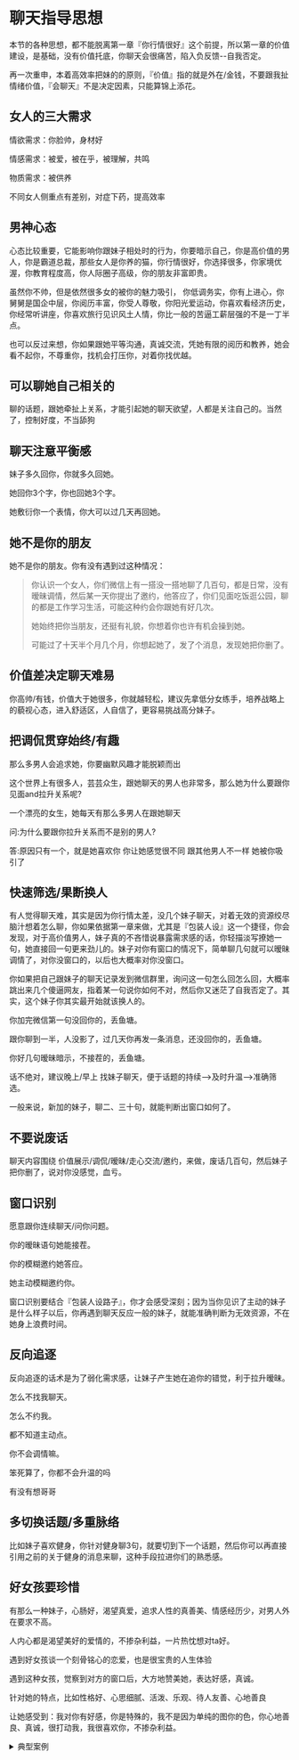 # 聊天指导思想

本节的各种思想，都不能脱离第一章『你行情很好』这个前提，所以第一章的价值建设，是基础，没有价值托底，你聊天会很痛苦，陷入负反馈--自我否定。

再一次重申，本着高效率把妹的的原则，『价值』指的就是外在/金钱，不要跟我扯情绪价值，『会聊天』不是决定因素，只能算锦上添花。

## 女人的三大需求

情欲需求：你脸帅，身材好

情感需求：被爱，被在乎，被理解，共鸣

物质需求：被供养

不同女人侧重点有差别，对症下药，提高效率

## 男神心态

心态比较重要，它能影响你跟妹子相处时的行为，你要暗示自己，你是高价值的男人，你是霸道总裁，那些女人是你养的猫，你行情很好，你选择很多，你家境优渥，你教育程度高，你人际圈子高级，你的朋友非富即贵。

虽然你不帅，但是依然很多女的被你的魅力吸引， 你低调务实，你有上进心，你舅舅是国企中层，你阅历丰富，你受人尊敬，你阳光爱运动，你喜欢看经济历史， 你经常听讲座，你喜欢旅行见识风土人情，你比一般的苦逼工薪层强的不是一丁半点。

也可以反过来想，你如果跟她平等沟通，真诚交流，凭她有限的阅历和教养，她会看不起你，不尊重你，找机会打压你，对着你找优越。

## 可以聊她自己相关的

聊的话题，跟她牵扯上关系，才能引起她的聊天欲望，人都是关注自己的。当然了，控制好度，不当舔狗

## 聊天注意平衡感

妹子多久回你，你就多久回她。

她回你3个字，你也回她3个字。

她敷衍你一个表情，你大可以过几天再回她。

## 她不是你的朋友

她不是你的朋友。你有没有遇到过这种情况：

> 你认识一个女人，你们微信上有一搭没一搭地聊了几百句，都是日常，没有暧昧调情，然后某一天你提出了邀约，他答应了，你们见面吃饭逛公园，聊的都是工作学习生活，可能这种约会你跟她有好几次。
>
> 她始终把你当朋友，还挺有礼貌，你想着你也许有机会操到她。
>
> 可能过了十天半个月几个月，你想起她了，发了个消息，发现她把你删了。

## 价值差决定聊天难易

你高帅/有钱，价值大于她很多，你就越轻松，建议先拿低分女练手，培养战略上的藐视心态，进入舒适区，人自信了，更容易挑战高分妹子。

## 把调侃贯穿始终/有趣

那么多男人会追求她，你要幽默风趣才能脱颖而出

这个世界上有很多人，芸芸众生，跟她聊天的男人也非常多，那么她为什么要跟你见面and拉升关系呢?

一个漂亮的女生，她每天有那么多男人在跟她聊天

问:为什么要跟你拉升关系而不是别的男人?&#x20;

答:原因只有一个，就是她喜欢你 你让她感觉很不同 跟其他男人不一样 她被你吸引了

## 快速筛选/果断换人

有人觉得聊天难，其实是因为你行情太差，没几个妹子聊天，对着无效的资源绞尽脑汁想着怎么聊，你如果依据第一章来做，尤其是『包装人设』这一个捷径，你会发现，对于高价值男人，妹子真的不吝惜说暴露需求感的话，你轻描淡写撩她一句，她直接回一句更来劲儿的。妹子对你有窗口的情况下，简单聊几句就可以暧昧调情了，对你没窗口的，以后也大概率对你没窗口。

你如果把自己跟妹子的聊天记录发到微信群里，询问这一句怎么回怎么回，大概率跳出来几个傻逼网友，指着某一句说你如何不对，然后你又迷茫了自我否定了。其实，这个妹子你其实最开始就该换人的。

你加完微信第一句没回你的，丢鱼塘。

跟你聊到一半，人没影了，过几天你再发一条消息，还没回你的，丢鱼塘。

你好几句暧昧暗示，不接茬的，丢鱼塘。

话不绝对，建议晚上/早上 找妹子聊天，便于话题的持续-->及时升温-->准确筛选。

一般来说，新加的妹子，聊二、三十句，就能判断出窗口如何了。

## 不要说废话

聊天内容围绕 价值展示/调侃/暧昧/走心交流/邀约，来做，废话几百句，然后妹子把你删了，说对你没感觉，血亏。

## 窗口识别

愿意跟你连续聊天/问你问题。

你的暧昧语句她能接茬。

你的模糊邀约她答应。

她主动模糊邀约你。

窗口识别要结合『包装人设路子』，你才会感受深刻；因为当你见识了主动的妹子是什么样子以后，你再遇到聊天反应一般的妹子，就能准确判断为无效资源，不在她身上浪费时间。

## 反向追逐

反向追逐的话术是为了弱化需求感，让妹子产生她在追你的错觉，利于拉升暧昧。

怎么不找我聊天。

怎么不约我。

都不知道主动点。

你不会调情嘛。

笨死算了，你都不会升温的吗

有没有想哥哥

## 多切换话题/多重脉络

比如妹子喜欢健身，你针对健身聊3句，就要切到下一个话题，然后你可以再直接引用之前的关于健身的消息来聊，这种手段拉进你们的熟悉感。

## 好女孩要珍惜&#x20;

有那么一种妹子，心肠好，渴望真爱，追求人性的真善美、情感经历少，对男人外在要求不高。

人内心都是渴望美好的爱情的，不掺杂利益，一片热忱想对ta好。

遇到好女孩谈一个刻骨铭心的恋爱，也是很宝贵的人生体验

遇到这种女孩，觉察到对方的窗口后，大方地赞美她，表达好感，真诚。

针对她的特点，比如性格好、心思细腻、活泼、乐观、待人友善、心地善良

让她感受到：我对你有好感，你是特殊的，我不是因为单纯的图你的色，你心地善良、真诚，很打动我，我很喜欢你，不掺杂利益。

<details>

<summary>典型案例</summary>

todo

</details>

